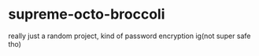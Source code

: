# supreme-octo-broccoli
really just a random project, kind of password encryption ig(not super safe tho)
